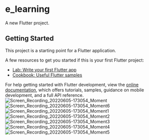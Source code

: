 # e_learning

A new Flutter project.

## Getting Started

This project is a starting point for a Flutter application.

A few resources to get you started if this is your first Flutter project:

- [Lab: Write your first Flutter app](https://docs.flutter.dev/get-started/codelab)
- [Cookbook: Useful Flutter samples](https://docs.flutter.dev/cookbook)

For help getting started with Flutter development, view the
[online documentation](https://docs.flutter.dev/), which offers tutorials,
samples, guidance on mobile development, and a full API reference.
![Screen_Recording_20220605-173054_Moment](https://user-images.githubusercontent.com/79427962/181924665-835c13ca-e674-49dd-b45b-484115571b81.jpg)
![Screen_Recording_20220605-173054_Moment6](https://user-images.githubusercontent.com/79427962/181924675-afb04f52-ef26-4d18-b9eb-61cb845d0f57.jpg)
![Screen_Recording_20220605-173054_Moment1](https://user-images.githubusercontent.com/79427962/181924682-beb5c1c0-747c-46d5-a716-c82efa02b99b.jpg)
![Screen_Recording_20220605-173054_Moment2](https://user-images.githubusercontent.com/79427962/181924697-a5629a44-ae15-4fdc-883c-ced95e8cb90b.jpg)
![Screen_Recording_20220605-173054_Moment3](https://user-images.githubusercontent.com/79427962/181924708-ac626d9d-ba58-480f-9bd9-7dca94d71a19.jpg)
![Screen_Recording_20220605-173054_Moment4](https://user-images.githubusercontent.com/79427962/181924714-36118777-69b8-4cb0-8d1e-81c59e5757f9.jpg)
![Screen_Recording_20220605-173054_Moment5](https://user-images.githubusercontent.com/79427962/181924724-adfffbd0-2bf5-4e91-9f4c-0e4bf5be1c15.jpg)


